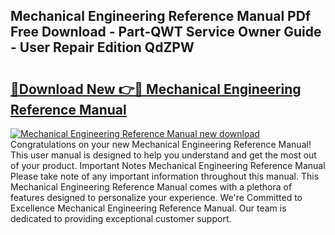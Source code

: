 ## Mechanical Engineering Reference Manual PDf Free Download - Part-QWT Service Owner Guide - User Repair Edition QdZPW

# <h2><a href="http://cf19086.oget.top/?id=Mechanical+Engineering+Reference+Manual">🔗Download New 👉🔴 Mechanical Engineering Reference Manual</a></h2>

[![Mechanical Engineering Reference Manual new download](https://i.imgur.com/5g1atiW.png)](http://cf19086.oget.top/?id=Mechanical+Engineering+Reference+Manual)
Congratulations on your new Mechanical Engineering Reference Manual! This user manual is designed to help you understand and get the most out of your product. Important Notes Mechanical Engineering Reference Manual Please take note of any important information throughout this manual. This Mechanical Engineering Reference Manual comes with a plethora of features designed to personalize your experience. We're Committed to Excellence Mechanical Engineering Reference Manual. Our team is dedicated to providing exceptional customer support.

